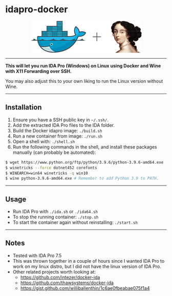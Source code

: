 # idapro-docker
<p align="center"><img src="docker-ida.png"></p>

---

**This will let you run IDA Pro (Windows) on Linux using Docker and Wine with X11 Forwarding over SSH.**

You may also adjust this to your own liking to run the Linux version without Wine.

---
## Installation
1. Ensure you have a SSH public key in `~/.ssh/`.
2. Add the extracted IDA Pro files to the IDA folder.
3. Build the Docker idapro image: `./build.sh`
4. Run a new container from image: `./run.sh`
5. Open a shell with: `./shell.sh`
6. Run the following commands in the shell, and install these packages manually (can probably be automated):
```bash
$ wget https://www.python.org/ftp/python/3.9.6/python-3.9.6-amd64.exe
$ winetricks --force dotnet452 corefonts
$ WINEARCH=win64 winetricks -q win10
$ wine python-3.9.6-amd64.exe # Remember to add Python 3.9 to PATH.
```

---
## Usage
- Run IDA Pro with `./ida.sh` or `./ida64.sh`
- To stop the running container: `./stop.sh`
- To start the container again without reinstalling: `./start.sh`

---
## Notes
- Tested with IDA Pro 7.5
- This was thrown together in a couple of hours since I wanted IDA Pro to work on my linux distro, but I did not have the linux version of IDA Pro.
- Other related projects worth looking at:
    - https://github.com/intezer/docker-ida
    - https://github.com/thawsystems/docker-ida
    - https://gist.github.com/williballenthin/1c6ae0fbeabae075f1a4


